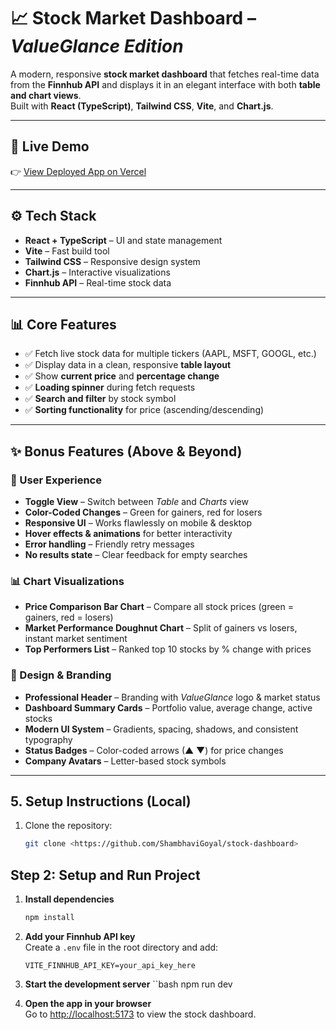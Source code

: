 # 📈 Stock Market Dashboard – *ValueGlance Edition*

A modern, responsive **stock market dashboard** that fetches real-time data from the **Finnhub API** and displays it in an elegant interface with both **table and chart views**.  
Built with **React (TypeScript)**, **Tailwind CSS**, **Vite**, and **Chart.js**.

---

## 🚀 Live Demo  
👉 [View Deployed App on Vercel](https://stock-dashboard-rouge.vercel.app/)

---

## ⚙️ Tech Stack
- **React + TypeScript** – UI and state management  
- **Vite** – Fast build tool  
- **Tailwind CSS** – Responsive design system  
- **Chart.js** – Interactive visualizations  
- **Finnhub API** – Real-time stock data  

---

## 📊 Core Features
- ✅ Fetch live stock data for multiple tickers (AAPL, MSFT, GOOGL, etc.)  
- ✅ Display data in a clean, responsive **table layout**  
- ✅ Show **current price** and **percentage change**  
- ✅ **Loading spinner** during fetch requests  
- ✅ **Search and filter** by stock symbol  
- ✅ **Sorting functionality** for price (ascending/descending)  

---

## ✨ Bonus Features (Above & Beyond)

### 🔄 User Experience
- **Toggle View** – Switch between *Table* and *Charts* view  
- **Color-Coded Changes** – Green for gainers, red for losers  
- **Responsive UI** – Works flawlessly on mobile & desktop  
- **Hover effects & animations** for better interactivity  
- **Error handling** – Friendly retry messages  
- **No results state** – Clear feedback for empty searches  

### 📊 Chart Visualizations
- **Price Comparison Bar Chart** – Compare all stock prices (green = gainers, red = losers)  
- **Market Performance Doughnut Chart** – Split of gainers vs losers, instant market sentiment  
- **Top Performers List** – Ranked top 10 stocks by % change with prices  

### 🎨 Design & Branding
- **Professional Header** – Branding with *ValueGlance* logo & market status  
- **Dashboard Summary Cards** – Portfolio value, average change, active stocks  
- **Modern UI System** – Gradients, spacing, shadows, and consistent typography  
- **Status Badges** – Color-coded arrows (▲ ▼) for price changes  
- **Company Avatars** – Letter-based stock symbols  

---

## 5. Setup Instructions (Local)
1. Clone the repository:
   ```bash
   git clone <https://github.com/ShambhaviGoyal/stock-dashboard>
## Step 2: Setup and Run Project

1. **Install dependencies**
   ```bash
   npm install
2. **Add your Finnhub API key**  
   Create a `.env` file in the root directory and add:

   ```env
   VITE_FINNHUB_API_KEY=your_api_key_here
3. **Start the development server**
  ``bash
   npm run dev
4. **Open the app in your browser**  
Go to [http://localhost:5173](http://localhost:5173) to view the stock dashboard.
